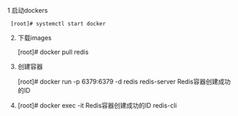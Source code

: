 
1  启动dockers

     [root]# systemctl start docker
     
2. 下载images

     [root]# docker pull redis
     
3. 创建容器

     [root]# docker run -p 6379:6379 -d redis redis-server
     Redis容器创建成功的ID

4.   [root]# docker exec -it Redis容器创建成功的ID redis-cli
